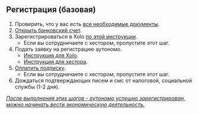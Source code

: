 ## Регистрация (базовая)

1. Проверить, что у вас есть [все необходимые документы](#необходимые-документы-для-регистрации-autónomo).
2. [Открыть банковский счет](#какой-банковский-счет-и-какой-банк-использовать).
3. Зарегистрироваться в Xolo [по этой инструкции](#регистрация-в-xolo).
    - Если вы сотрудничаете с хестором, пропустите этот шаг.
4. Подать заявку на регистрацию аутономо.
   - [Инструкция для Xolo](#регистрация-autónomo-xolo).
   - [Инструкция для хестора](#регистрация-autónomo-хестор).
5. [Оплатить подписку](#оплата-подписки).
   - Если вы сотрудничаете с хестором, пропустите этот шаг.
6. Дождаться подтверждающих писем и смс от налоговой, социальной службы (1-2 дня).

*<u>После выполнения этих шагов - аутономо успешно зарегистрирован, можно начинать вести экономическую деятельность.
</u>*
